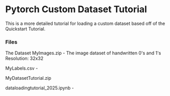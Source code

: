 # Pytorch Custom Dataset Tutorial
This is a more detailed tutorial for loading a custom dataset based off of the Quickstart Tutorial.

### Files

The Dataset
MyImages.zip - The image dataset of handwritten 0's and 1's 
 Resolution: 32x32
 
MyLabels.csv -

MyDatasetTutorial.zip

dataloadingtutorial_2025.ipynb - 
